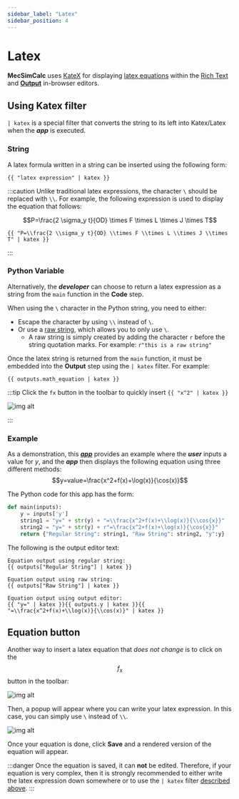 ```yaml
---
sidebar_label: "Latex"
sidebar_position: 4
---
```


# Latex

**MecSimCalc** uses [KateX](https://katex.org/docs/supported.html) for displaying [latex equations](https://www.latex-project.org/help/documentation/amsldoc.pdf) within the [Rich Text](../inputs/input-types) and [**Output**](overview) in-browser editors.

## Using Katex filter

`| katex` is a special filter that converts the string to its left into Katex/Latex when the _**app**_ is executed.

### String

A latex formula written in a string can be inserted using the following form:

```
{{ "latex expression" | katex }}
```

:::caution
Unlike traditional latex expressions, the character `\` should be replaced with `\\`. For example, the following expression is used to display the equation that follows:

$$P=\frac{2 \sigma_y t}{OD} \times F \times L \times J \times T$$

```
{{ "P=\\frac{2 \\sigma_y t}{OD} \\times F \\times L \\times J \\times T" | katex }}
```

:::

### Python Variable

Alternatively, the _**developer**_ can choose to return a latex expression as a string from the `main` function in the **Code** step.

When using the `\` character in the Python string, you need to either:

- Escape the character by using `\\` instead of `\`.
- Or use a [raw string](https://www.journaldev.com/23598/python-raw-string), which allows you to only use `\`.
  - A raw string is simply created by adding the character `r` before the string quotation marks. For example: `r"this is a raw string"`

Once the latex string is returned from the `main` function, it must be embedded into the **Output** step using the `| katex` filter. For example:

```
{{ outputs.math_equation | katex }}
```

:::tip
Click the `fx` button in the toolbar to quickly insert `{{ "x^2" | katex }}`

<div style={{textAlign: 'center'}}>

![img alt](/docs/output/katex_btn.png)

</div>
:::

### Example

As a demonstration, this [_**app**_](https://mecsimcalc.com/app/8432496/displaying_katex_equations) provides an example where the _**user**_ inputs a value for $y$, and the _**app**_ then displays the following equation using three different methods:
$$y=value=\frac{x^2+f(x)+\log(x)}{\cos(x)}$$

The Python code for this app has the form:

```python
def main(inputs):
    y = inputs['y']
    string1 = "y=" + str(y) + "=\\frac{x^2+f(x)+\\log(x)}{\\cos{x}}"
    string2 = "y=" + str(y) + r"=\frac{x^2+f(x)+\log(x)}{\cos{x}}"
    return {"Regular String": string1, "Raw String": string2, "y":y}
```

The following is the output editor text:

```
Equation output using regular string:
{{ outputs["Regular String"] | katex }}

Equation output using raw string:
{{ outputs["Raw String"] | katex }}

Equation output using output editor:
{{ "y=" | katex }}{{ outputs.y | katex }}{{ "=\\frac{x^2+f(x)+\\log(x)}{\\cos(x)}" | katex }}
```

## Equation button

Another way to insert a latex equation that _does not change_ is to click on the $$f_x$$ button in the toolbar:

<div style={{textAlign: 'center'}}>

![img alt](/docs/output/fx_btn.png)

</div>

Then, a popup will appear where you can write your latex expression. In this case, you can simply use `\` instead of `\\`.

<div style={{textAlign: 'center'}}>

![img alt](/docs/output/fx_btn_popup.png)

</div>

Once your equation is done, click **Save** and a rendered version of the equation will appear.

:::danger
Once the equation is saved, it can **not** be edited. Therefore, if your equation is very complex, then it is strongly recommended to either write the latex expression down somewhere or to use the `| katex` filter [described above](#using-katex-filter).
:::
